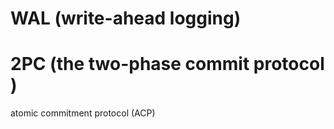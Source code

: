 # WAL  (write-ahead logging)


# 2PC (the two-phase commit protocol )

atomic commitment protocol (ACP)
